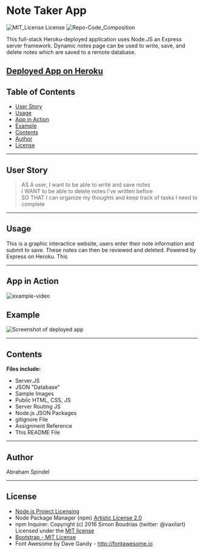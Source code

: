 # Note Taker App

 ![MIT_License License](https://img.shields.io/badge/License-MIT_License-brightgreen)
  ![Repo-Code_Composition](https://img.shields.io/github/languages/top/abraspin/note-taker)  


This full-stack Heroku-deployed application uses Node.JS an Express server framework. Dynamic notes page can be used to write, save, and delete notes which are saved to a remote database.

[Deployed App on Heroku](https://calm-refuge-22194.herokuapp.com)
---



## Table of Contents
  
* [User Story](#User-Story)
* [Usage](#Usage)
* [App in Action](#App-in-Action)
* [Example](#Example)
* [Contents](#Contents)
* [Author](#Author)
* [License](#License)
  
---

## User Story
>AS A user, I want to be able to write and save notes  
>I WANT to be able to delete notes I've written before  
>SO THAT I can organize my thoughts and keep track of tasks I need to complete  

---


## Usage 
  
This is a graphic interactice website, users enter their note information and submit to save. These notes can then be reviewed and deleted. Powered by Express on Heroku. This 

---

## App in Action
![example-video](./images/team-template-app-demo.gif)


## Example
![Screenshot of deployed app](./images/app-screenshot.png)


---

## Contents
**Files include:**
* Server.JS
* JSON "Database"
* Sample Images
* Public HTML, CSS, JS
* Server Routing JS
* Node.js JSON Packages
* gitignore File
* Assignment Reference
* This README File

---

## Author
Abraham Spindel  

---

## License
* [Node.js Project Licensing](https://raw.githubusercontent.com/nodejs/node/master/LICENSE)   
* Node Package Manager (npm) [Artistic License 2.0](https://www.npmjs.com/policies/npm-license)  
* npm Inquirer: Copyright (c) 2016 Simon Boudrias (twitter: @vaxilart) Licensed under the [MIT license](https://choosealicense.com/licenses/mit/)  
* [Bootstrap - MIT License](https://github.com/twbs/bootstrap/blob/v4.0.0/LICENSE)
* Font Awesome by Dave Gandy - http://fontawesome.io    



